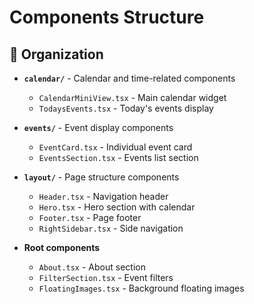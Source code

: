 # Components Structure

## 📁 Organization

- **`calendar/`** - Calendar and time-related components
  - `CalendarMiniView.tsx` - Main calendar widget
  - `TodaysEvents.tsx` - Today's events display
  
- **`events/`** - Event display components
  - `EventCard.tsx` - Individual event card
  - `EventsSection.tsx` - Events list section
  
- **`layout/`** - Page structure components
  - `Header.tsx` - Navigation header
  - `Hero.tsx` - Hero section with calendar
  - `Footer.tsx` - Page footer
  - `RightSidebar.tsx` - Side navigation
  
- **Root components**
  - `About.tsx` - About section
  - `FilterSection.tsx` - Event filters
  - `FloatingImages.tsx` - Background floating images